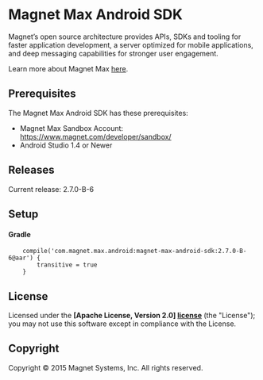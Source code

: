 Magnet Max Android SDK
==============

Magnet’s open source architecture provides APIs, SDKs and tooling for faster application development, a server optimized for mobile applications, and deep messaging capabilities for stronger user engagement.

Learn more about Magnet Max [here](https://www.magnet.com/magnet-max/).

## Prerequisites
The Magnet Max Android SDK has these prerequisites:

* Magnet Max Sandbox Account: https://www.magnet.com/developer/sandbox/
* Android Studio 1.4 or Newer

## Releases

Current release: 2.7.0-B-6

## Setup

#### Gradle

```
    compile('com.magnet.max.android:magnet-max-android-sdk:2.7.0-B-6@aar') {
        transitive = true
    }
```


## License

Licensed under the **[Apache License, Version 2.0] [license]** (the "License");
you may not use this software except in compliance with the License.

## Copyright

Copyright © 2015 Magnet Systems, Inc. All rights reserved.

[website]: http://www.magnet.com
[license]: http://www.apache.org/licenses/LICENSE-2.0
